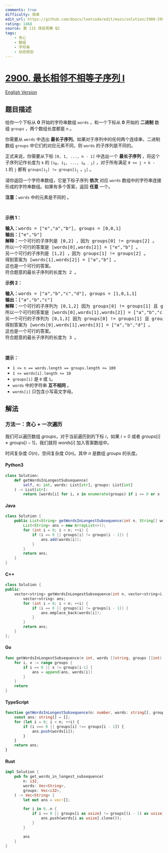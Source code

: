 ```yaml
---
comments: true
difficulty: 简单
edit_url: https://github.com/doocs/leetcode/edit/main/solution/2900-2999/2900.Longest%20Unequal%20Adjacent%20Groups%20Subsequence%20I/README.md
rating: 1468
source: 第 115 场双周赛 Q2
tags:
    - 贪心
    - 数组
    - 字符串
    - 动态规划
---
```


<!-- problem:start -->

# [2900. 最长相邻不相等子序列 I](https://leetcode.cn/problems/longest-unequal-adjacent-groups-subsequence-i)

[English Version](/solution/2900-2999/2900.Longest%20Unequal%20Adjacent%20Groups%20Subsequence%20I/README_EN.md)

## 题目描述

<!-- description:start -->

<p>给你一个下标从&nbsp;<strong>0</strong>&nbsp;开始的字符串数组&nbsp;<code>words</code>&nbsp;，和一个下标从 <strong>0</strong>&nbsp;开始的 <strong>二进制</strong>&nbsp;数组&nbsp;<code>groups</code>&nbsp;，两个数组长度都是&nbsp;<code>n</code>&nbsp;。</p>

<p>你需要从&nbsp;<code>words</code>&nbsp;中选出&nbsp;<strong>最长<span data-keyword="subsequence-array">子序列</span></strong>。如果对于序列中的任何两个连续串，二进制数组&nbsp;<code>groups</code>&nbsp;中它们的对应元素不同，则&nbsp;<code>words</code> 的子序列是不同的。</p>

<p>正式来说，你需要从下标&nbsp;<code>[0, 1, ..., n - 1]</code>&nbsp;中选出一个&nbsp;<strong>最长子序列</strong>&nbsp;，将这个子序列记作长度为 <code>k</code> 的&nbsp;<code>[i<sub>0</sub>, i<sub>1</sub>, ..., i<sub>k - 1</sub>]</code>&nbsp;，对于所有满足&nbsp;<code>0 &lt;= j&nbsp;&lt; k - 1</code>&nbsp;的&nbsp;<code>j</code>&nbsp;都有&nbsp;<code>groups[i<sub>j</sub>] != groups[i<sub>j + 1</sub>]</code>&nbsp;。</p>

<p>请你返回一个字符串数组，它是下标子序列&nbsp;<strong>依次</strong>&nbsp;对应&nbsp;<code>words</code>&nbsp;数组中的字符串连接形成的字符串数组。如果有多个答案，返回 <strong>任意</strong> 一个。</p>

<p><b>注意：</b><code>words</code>&nbsp;中的元素是不同的&nbsp;。</p>

<p>&nbsp;</p>

<p><strong class="example">示例 1：</strong></p>

<pre>
<b>输入：</b>words = ["e","a","b"], groups = [0,0,1]
<b>输出：</b>["e","b"]
<strong>解释：</strong>一个可行的子序列是 [0,2] ，因为 groups[0] != groups[2] 。
所以一个可行的答案是 [words[0],words[2]] = ["e","b"] 。
另一个可行的子序列是 [1,2] ，因为 groups[1] != groups[2] 。
得到答案为 [words[1],words[2]] = ["a","b"] 。
这也是一个可行的答案。
符合题意的最长子序列的长度为 2 。</pre>

<p><strong class="example">示例 2：</strong></p>

<pre>
<b>输入：</b>words = ["a","b","c","d"], groups = [1,0,1,1]
<b>输出：</b>["a","b","c"]
<b>解释：</b>一个可行的子序列为 [0,1,2] 因为 groups[0] != groups[1] 且 groups[1] != groups[2] 。
所以一个可行的答案是 [words[0],words[1],words[2]] = ["a","b","c"] 。
另一个可行的子序列为 [0,1,3] 因为 groups[0] != groups[1] 且 groups[1] != groups[3] 。
得到答案为 [words[0],words[1],words[3]] = ["a","b","d"] 。
这也是一个可行的答案。
符合题意的最长子序列的长度为 3 。</pre>

<p>&nbsp;</p>

<p><strong>提示：</strong></p>

<ul>
	<li><code>1 &lt;= n == words.length == groups.length &lt;= 100</code></li>
	<li><code>1 &lt;= words[i].length &lt;= 10</code></li>
	<li><code>groups[i]</code>&nbsp;是&nbsp;<code>0</code>&nbsp;或&nbsp;<code>1</code>。</li>
	<li><code>words</code>&nbsp;中的字符串 <strong>互不相同</strong>&nbsp;。</li>
	<li><code>words[i]</code>&nbsp;只包含小写英文字母。</li>
</ul>

<!-- description:end -->

## 解法

<!-- solution:start -->

### 方法一：贪心 + 一次遍历

我们可以遍历数组 $groups$，对于当前遍历到的下标 $i$，如果 $i=0$ 或者 $groups[i] \neq groups[i - 1]$，我们就将 $words[i]$ 加入答案数组中。

时间复杂度 $O(n)$，空间复杂度 $O(n)$。其中 $n$ 是数组 $groups$ 的长度。

<!-- tabs:start -->

#### Python3

```python
class Solution:
    def getWordsInLongestSubsequence(
        self, n: int, words: List[str], groups: List[int]
    ) -> List[str]:
        return [words[i] for i, x in enumerate(groups) if i == 0 or x != groups[i - 1]]
```

#### Java

```java
class Solution {
    public List<String> getWordsInLongestSubsequence(int n, String[] words, int[] groups) {
        List<String> ans = new ArrayList<>();
        for (int i = 0; i < n; ++i) {
            if (i == 0 || groups[i] != groups[i - 1]) {
                ans.add(words[i]);
            }
        }
        return ans;
    }
}
```

#### C++

```cpp
class Solution {
public:
    vector<string> getWordsInLongestSubsequence(int n, vector<string>& words, vector<int>& groups) {
        vector<string> ans;
        for (int i = 0; i < n; ++i) {
            if (i == 0 || groups[i] != groups[i - 1]) {
                ans.emplace_back(words[i]);
            }
        }
        return ans;
    }
};
```

#### Go

```go
func getWordsInLongestSubsequence(n int, words []string, groups []int) (ans []string) {
	for i, x := range groups {
		if i == 0 || x != groups[i-1] {
			ans = append(ans, words[i])
		}
	}
	return
}
```

#### TypeScript

```ts
function getWordsInLongestSubsequence(n: number, words: string[], groups: number[]): string[] {
    const ans: string[] = [];
    for (let i = 0; i < n; ++i) {
        if (i === 0 || groups[i] !== groups[i - 1]) {
            ans.push(words[i]);
        }
    }
    return ans;
}
```

#### Rust

```rust
impl Solution {
    pub fn get_words_in_longest_subsequence(
        n: i32,
        words: Vec<String>,
        groups: Vec<i32>,
    ) -> Vec<String> {
        let mut ans = vec![];

        for i in 0..n {
            if i == 0 || groups[i as usize] != groups[(i - 1) as usize] {
                ans.push(words[i as usize].clone());
            }
        }

        ans
    }
}
```

<!-- tabs:end -->

<!-- solution:end -->

<!-- problem:end -->
